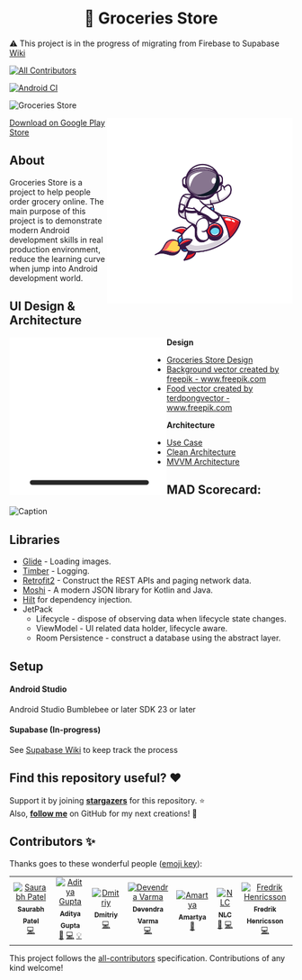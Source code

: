 <h1 align="center"> 🚀 Groceries Store</h1>

 ⚠️ This project is in the progress of migrating from Firebase to Supabase
 [Wiki](https://github.com/hieuwu/android-groceries-store/wiki)

<!-- ALL-CONTRIBUTORS-BADGE:START - Do not remove or modify this section -->
[![All Contributors](https://img.shields.io/badge/all_contributors-7-orange.svg?style=flat-square)](#contributors-)
<!-- ALL-CONTRIBUTORS-BADGE:END -->
 [![Android CI](https://github.com/hieuwu/android-groceries-store/actions/workflows/app-build.yml/badge.svg?branch=main)](https://github.com/hieuwu/android-groceries-store/actions/workflows/app-build.yml)


![Groceries Store](https://user-images.githubusercontent.com/43868345/233767546-ba25566b-7926-4140-82fe-12346a1f357e.png)

<img src="https://github.com/hieuwu/hieuwu.github.io/blob/master/assets/img/rocket.gif" align="right" height="330px">

<!-- [![Kotlin](https://img.shields.io/badge/kotlin-%23FF5722.svg?&style=for-the-badge&logo=kotlin&logoColor=white)](https://github.com/hieuwu/android-groceries-store)
[![Android](https://img.shields.io/badge/android-teal.svg?&style=for-the-badge&logo=android&logoColor=white")](https://github.com/hieuwu/android-groceries-store)
![Gradle](https://img.shields.io/badge/Gradle-545454.svg?&style=for-the-badge&logo=gradle&logoColor=white)
![SQLite](https://img.shields.io/badge/SQLite-003B57.svg?&style=for-the-badge&logo=sqlite&logoColor=0772de)
![Firebase](https://img.shields.io/badge/Firebase-b0b0b0.svg?&style=for-the-badge&logo=firebase&logoColor=FFCA28)
![Github Action](https://img.shields.io/badge/Github%20Actions-424a53.svg?&style=for-the-badge&logo=githubactions&logoColor=white) -->

[Download on Google Play Store](https://play.google.com/store/apps/details?id=com.hieuwu.groceriesstore)


## About
Groceries Store is a project to help people order grocery online. The main purpose of this project is to demonstrate modern Android development skills in real production environment, reduce the learning curve when jump into Android development world.

## UI Design & Architecture
<img src="https://github.com/hieuwu/hieuwu.github.io/blob/master/assets/img/real-estate.gif" align="left" height="280px">


**Design**
- [Groceries Store Design](https://www.figma.com/file/exhlJtkLIcHvfxd8SDja3T/Online-Groceries-App-UI-(Community)?node-id=1%3A2)
- <a href='https://www.freepik.com/vectors/background'>Background vector created by freepik - www.freepik.com</a>
- <a href='https://www.freepik.com/vectors/food'>Food vector created by terdpongvector - www.freepik.com</a>

**Architecture**
- [Use Case](https://proandroiddev.com/why-you-need-use-cases-interactors-142e8a6fe576)
- [Clean Architecture](https://medium.com/@dmilicic/a-detailed-guide-on-developing-android-apps-using-the-clean-architecture-pattern-d38d71e94029)
- [MVVM Architecture](https://medium.com/swlh/understanding-mvvm-architecture-in-android-aa66f7e1a70b)


## MAD Scorecard:

![Caption](https://i.imgur.com/omCNl7x.png)

## Libraries
- [Glide](https://github.com/bumptech/glide) - Loading images.
- [Timber](https://github.com/JakeWharton/timber) - Logging.
- [Retrofit2](https://github.com/square/retrofit) - Construct the REST APIs and paging network data.
- [Moshi](https://github.com/square/moshi/) - A modern JSON library for Kotlin and Java.
- [Hilt](https://dagger.dev/hilt/) for dependency injection.
- JetPack
  - Lifecycle - dispose of observing data when lifecycle state changes.
  - ViewModel - UI related data holder, lifecycle aware.
  - Room Persistence - construct a database using the abstract layer.

## Setup

#### Android Studio
Android Studio Bumblebee or later
SDK 23 or later

#### Supabase (In-progress)
See [Supabase Wiki](https://github.com/hieuwu/android-groceries-store/wiki) to keep track the process


## Find this repository useful? :heart:
Support it by joining __[stargazers](https://github.com/hieuwu/android-groceries-store/stargazers)__ for this repository. :star: <br>
Also, __[follow me](https://github.com/hieuwu)__ on GitHub for my next creations! 🤩

## Contributors ✨

Thanks goes to these wonderful people ([emoji key](https://allcontributors.org/docs/en/emoji-key)):

<!-- ALL-CONTRIBUTORS-LIST:START - Do not remove or modify this section -->
<!-- prettier-ignore-start -->
<!-- markdownlint-disable -->
<table>
  <tbody>
    <tr>
      <td align="center"><a href="https://github.com/saurabhkpatel"><img src="https://avatars.githubusercontent.com/u/1188367?v=4?s=100" width="100px;" alt="Saurabh Patel"/><br /><sub><b>Saurabh Patel</b></sub></a><br /><a href="https://github.com/hieuwu/android-groceries-store/commits?author=saurabhkpatel" title="Code">💻</a></td>
      <td align="center"><a href="https://aditya-gupta99.github.io/"><img src="https://avatars.githubusercontent.com/u/94394661?v=4?s=100" width="100px;" alt="Aditya Gupta"/><br /><sub><b>Aditya Gupta</b></sub></a><br /><a href="#design-Aditya-gupta99" title="Design">🎨</a> <a href="https://github.com/hieuwu/android-groceries-store/commits?author=Aditya-gupta99" title="Code">💻</a> <a href="#example-Aditya-gupta99" title="Examples">💡</a></td>
      <td align="center"><a href="https://github.com/DeKaN"><img src="https://avatars.githubusercontent.com/u/1156370?v=4?s=100" width="100px;" alt="Dmitriy"/><br /><sub><b>Dmitriy</b></sub></a><br /><a href="https://github.com/hieuwu/android-groceries-store/commits?author=DeKaN" title="Code">💻</a></td>
      <td align="center"><a href="https://github.com/Devendra34"><img src="https://avatars.githubusercontent.com/u/51832211?v=4?s=100" width="100px;" alt="Devendra Varma"/><br /><sub><b>Devendra Varma</b></sub></a><br /><a href="https://github.com/hieuwu/android-groceries-store/commits?author=Devendra34" title="Code">💻</a></td>
      <td align="center"><a href="https://developers.google.com/profile/u/115663579126625722254"><img src="https://avatars.githubusercontent.com/u/85061899?v=4?s=100" width="100px;" alt="Amartya"/><br /><sub><b>Amartya</b></sub></a><br /><a href="#design-AmartyaSingh97" title="Design">🎨</a></td>
      <td align="center"><a href="https://github.com/NiranjanNlc"><img src="https://avatars.githubusercontent.com/u/25600880?v=4?s=100" width="100px;" alt="NLC"/><br /><sub><b>NLC</b></sub></a><br /><a href="#design-NiranjanNlc" title="Design">🎨</a> <a href="https://github.com/hieuwu/android-groceries-store/commits?author=NiranjanNlc" title="Code">💻</a></td>
      <td align="center"><a href="https://github.com/fejd"><img src="https://avatars.githubusercontent.com/u/4249809?v=4?s=100" width="100px;" alt="Fredrik Henricsson"/><br /><sub><b>Fredrik Henricsson</b></sub></a><br /><a href="https://github.com/hieuwu/android-groceries-store/commits?author=fejd" title="Code">💻</a></td>
    </tr>
  </tbody>
</table>

<!-- markdownlint-restore -->
<!-- prettier-ignore-end -->

<!-- ALL-CONTRIBUTORS-LIST:END -->

This project follows the [all-contributors](https://github.com/all-contributors/all-contributors) specification. Contributions of any kind welcome!
